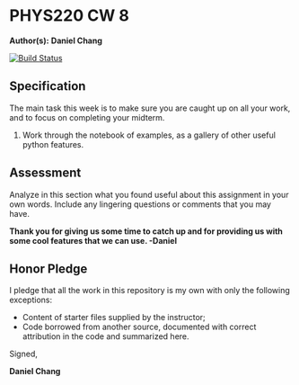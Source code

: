 # PHYS220 CW 8

**Author(s):** **Daniel Chang**

[![Build Status](https://travis-ci.org/chapman-phys220-2017f/cw-08-YOURNAME.svg?branch=master)](https://travis-ci.org/chapman-phys220-2017f/cw-08-YOURNAME)

## Specification

The main task this week is to make sure you are caught up on all your work, and to focus on completing your midterm.

1. Work through the notebook of examples, as a gallery of other useful python features.

## Assessment

Analyze in this section what you found useful about this assignment in your own words. Include any lingering questions or comments that you may have.

**Thank you for giving us some time to catch up and for providing us with some cool features that we can use. -Daniel**

## Honor Pledge

I pledge that all the work in this repository is my own with only the following exceptions:

* Content of starter files supplied by the instructor;
* Code borrowed from another source, documented with correct attribution in the code and summarized here.

Signed,

**Daniel Chang**
